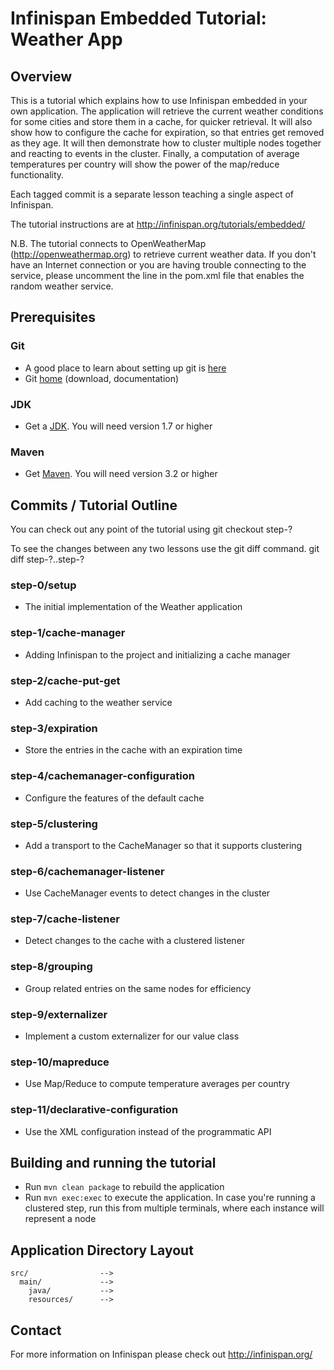 # Infinispan Embedded Tutorial: Weather App

## Overview

This is a tutorial which explains how to use Infinispan embedded in your own
application. The application will retrieve the current weather conditions for 
some cities and store them in a cache, for quicker retrieval. It will also
show how to configure the cache for expiration, so that entries get removed as
they age. It will then demonstrate how to cluster multiple nodes together and
reacting to events in the cluster. Finally, a computation of average temperatures
per country will show the power of the map/reduce functionality.

Each tagged commit is a separate lesson teaching a single aspect of Infinispan.

The tutorial instructions are at http://infinispan.org/tutorials/embedded/

N.B. The tutorial connects to OpenWeatherMap (http://openweathermap.org) to
retrieve current weather data. If you don't have an Internet connection or
you are having trouble connecting to the service, please uncomment the line in 
the pom.xml file that enables the random weather service.

## Prerequisites

### Git

- A good place to learn about setting up git is [here][git-github]
- Git [home][git-home] (download, documentation)

### JDK

- Get a [JDK][jdk-download]. You will need version 1.7 or higher

### Maven

- Get [Maven][maven-download]. You will need version 3.2 or higher

## Commits / Tutorial Outline

You can check out any point of the tutorial using
    git checkout step-?

To see the changes between any two lessons use the git diff command.
    git diff step-?..step-?

### step-0/setup

- The initial implementation of the Weather application

### step-1/cache-manager

- Adding Infinispan to the project and initializing a cache manager

### step-2/cache-put-get

- Add caching to the weather service

### step-3/expiration

- Store the entries in the cache with an expiration time

### step-4/cachemanager-configuration

- Configure the features of the default cache

### step-5/clustering

- Add a transport to the CacheManager so that it supports clustering

### step-6/cachemanager-listener

- Use CacheManager events to detect changes in the cluster

### step-7/cache-listener

- Detect changes to the cache with a clustered listener

### step-8/grouping

- Group related entries on the same nodes for efficiency

### step-9/externalizer

- Implement a custom externalizer for our value class

### step-10/mapreduce

- Use Map/Reduce to compute temperature averages per country

### step-11/declarative-configuration

- Use the XML configuration instead of the programmatic API

## Building and running the tutorial

- Run `mvn clean package` to rebuild the application
- Run `mvn exec:exec` to execute the application. In case you're running a clustered step, run this from
  multiple terminals, where each instance will represent a node

## Application Directory Layout

    src/                -->
      main/             -->
        java/           -->
        resources/      -->

## Contact

For more information on Infinispan please check out http://infinispan.org/

[jdk-download]: http://www.oracle.com/technetwork/articles/javase/index-jsp-138363.html
[git-home]: http://git-scm.com
[git-github]: http://help.github.com/set-up-git-redirect
[maven-download]: http://maven.apache.org/download.html

